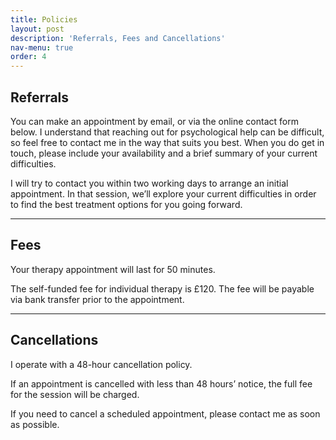 ```yaml
---
title: Policies
layout: post
description: 'Referrals, Fees and Cancellations'
nav-menu: true
order: 4
---
```


## Referrals

You can make an appointment by email, or via the online contact form below. I understand that reaching out for psychological help can be difficult, so feel free to contact me in the way that suits you best. When you do get in touch, please include your availability and a brief summary of your current difficulties.

I will try to contact you within two working days to arrange an initial appointment. In that session, we’ll explore your current difficulties in order to find the best treatment options for you going forward.

<hr />

## Fees

Your therapy appointment will last for 50 minutes.

The self-funded fee for individual therapy is £120. The fee will be payable via bank transfer prior to the appointment.

<hr />

## Cancellations

I operate with a 48-hour cancellation policy.

If an appointment is cancelled with less than 48 hours’ notice, the full fee for the session will be charged.

If you need to cancel a scheduled appointment, please contact me as soon as possible.